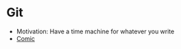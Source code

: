 # Git 

- Motivation: Have a time machine for whatever you write
- [Comic](http://swcarpentry.github.io/git-novice/01-basics/)